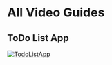 # All Video Guides 
## ToDo List App
[![TodoListApp](https://img.youtube.com/vi/5N1O4SRfL04/sddefault.jpg)](https://www.youtube.com/watch?v=5N1O4SRfL04)

